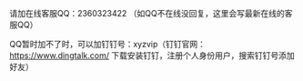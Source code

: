 请加在线客服QQ：2360323422 （如QQ不在线没回复，这里会写最新在线的客服QQ）

QQ暂时加不了时，可以加钉钉号：xyzvip（钉钉官网：https://www.dingtalk.com/ 下载安装钉钉，注册个人身份用户，搜索钉钉号添加好友）
